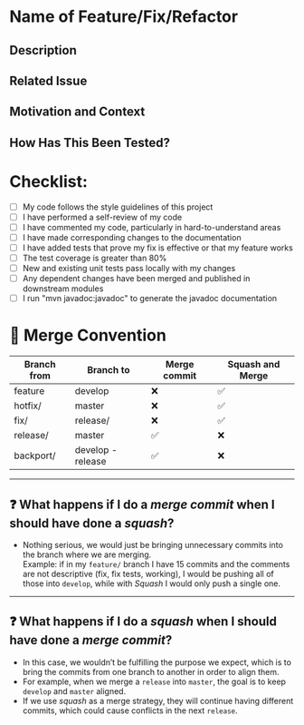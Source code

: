 # Name of Feature/Fix/Refactor
<!--- Put a name to this change -->

## Description
<!--- Describe your changes in detail -->

## Related Issue
<!--- This project only accepts pull requests related to open issues -->
<!--- If suggesting a new feature or change, please discuss it in an issue first -->
<!--- If fixing a bug, there should be an issue describing it with steps to reproduce -->
<!--- Please link to the issue here: -->

## Motivation and Context
<!--- Why is this change required? What problem does it solve? -->
<!--- If it fixes an open issue, please link to the issue here. -->

## How Has This Been Tested?
<!--- Please describe in detail how you tested your changes. -->
<!--- Include details of your testing environment, and the tests you ran to -->
<!--- see how your change affects other areas of the code, etc. -->

# Checklist:

- [ ] My code follows the style guidelines of this project
- [ ] I have performed a self-review of my code
- [ ] I have commented my code, particularly in hard-to-understand areas
- [ ] I have made corresponding changes to the documentation
- [ ] I have added tests that prove my fix is effective or that my feature works
- [ ] The test coverage is greater than 80%
- [ ] New and existing unit tests pass locally with my changes
- [ ] Any dependent changes have been merged and published in downstream modules
- [ ] I run "mvn javadoc:javadoc" to generate the javadoc documentation

# 🔗 Merge Convention

| Branch from  | Branch to        | Merge commit | Squash and Merge |
|--------------|------------------|--------------|------------------|
| feature      | develop          | ❌           | ✅               |
| hotfix/      | master           | ❌           | ✅               |
| fix/         | release/         | ❌           | ✅               |
| release/     | master           | ✅           | ❌               |
| backport/    | develop - release| ✅           | ❌               |

---

## ❓ What happens if I do a *merge commit* when I should have done a *squash*?

- Nothing serious, we would just be bringing unnecessary commits into the branch where we are merging.  
  Example: if in my `feature/` branch I have 15 commits and the comments are not descriptive (fix, fix tests, working), I would be pushing all of those into `develop`, while with *Squash* I would only push a single one.

---

## ❓ What happens if I do a *squash* when I should have done a *merge commit*?

- In this case, we wouldn’t be fulfilling the purpose we expect, which is to bring the commits from one branch to another in order to align them.  
- For example, when we merge a `release` into `master`, the goal is to keep `develop` and `master` aligned.  
- If we use *squash* as a merge strategy, they will continue having different commits, which could cause conflicts in the next `release`.
